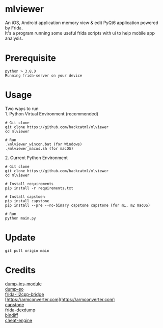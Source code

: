 # mlviewer
An iOS, Android application memory view & edit PyQt6 application powered by Frida.<br>
It's a program running some useful frida scripts with ui to help mobile app analysis.

# Prerequisite
```
python > 3.8.0
Running frida-server on your device
```

# Usage
Two ways to run<br>
1.&nbsp;Python Virtual Environment (recommended)<br>
```
# Git clone
git clone https://github.com/hackcatml/mlviewer
cd mlviewer

# Run
.\mlviewer_wincon.bat (for Windows)
./mlviewer_macos.sh (for macOS)
```

2.&nbsp;Current Python Environment
```
# Git clone
git clone https://github.com/hackcatml/mlviewer
cd mlviewer

# Install requirements
pip install -r requirements.txt

# Install capstoen
pip install capstone
pip install --pre --no-binary capstone capstone (for m1, m2 macOS)

# Run
python main.py
```

# Update
```
git pull origin main
```

# Credits
[dump-ios-module](https://github.com/lich4)<br>
[dump-so](https://github.com/lasting-yang/frida_dump)<br>
[frida-il2cpp-bridge](https://github.com/vfsfitvnm/frida-il2cpp-bridge)<br>
[https://armconverter.com](https://armconverter.com)<br>
[capstone](https://www.capstone-engine.org/)<br>
[frida-dexdump](https://github.com/hluwa/frida-dexdump)<br>
[bindiff](https://github.com/dadadel/bindiff)<br>
[cheat-engine](https://github.com/cheat-engine/cheat-engine)